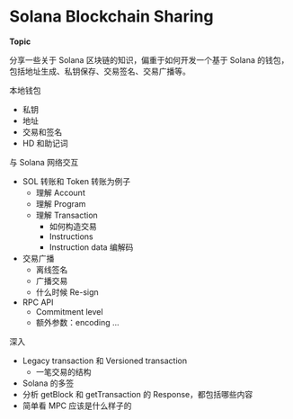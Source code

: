 # Solana Blockchain Sharing

**Topic**

分享一些关于 Solana 区块链的知识，偏重于如何开发一个基于 Solana 的钱包，包括地址生成、私钥保存、交易签名、交易广播等。



本地钱包

- 私钥
- 地址
- 交易和签名
- HD 和助记词



与 Solana 网络交互

- SOL 转账和 Token 转账为例子
  - 理解 Account
  - 理解 Program
  - 理解 Transaction
    - 如何构造交易
    - Instructions
    - Instruction data 编解码
- 交易广播
  - 离线签名
  - 广播交易
  - 什么时候 Re-sign
- RPC API
  - Commitment level
  - 额外参数：encoding ...



深入

- Legacy transaction 和 Versioned transaction
  - 一笔交易的结构
- Solana 的多签
- 分析 getBlock 和 getTransaction 的 Response，都包括哪些内容
- 简单看 MPC 应该是什么样子的